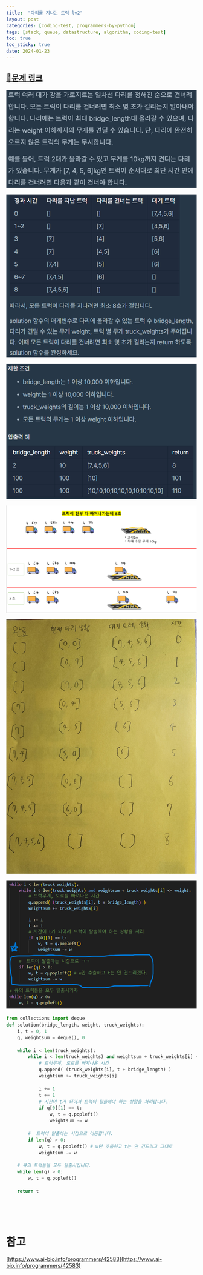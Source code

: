 ```yaml
---
title:  "다리를 지나는 트럭 lv2"
layout: post
categories: [coding-test, programmers-by-python] 
tags: [stack, queue, datastructure, algorithm, coding-test]
toc: true
toc_sticky: true
date: 2024-01-23 
---
```


## [🌈문제 링크](https://school.programmers.co.kr/learn/courses/30/lessons/42583)


![Desktop View](/assets/img/programmers-py/2024-01-23-truck-crossing-the-bridge/0.png)

![Desktop View](/assets/img/programmers-py/2024-01-23-truck-crossing-the-bridge/1.png)

![Desktop View](/assets/img/programmers-py/2024-01-23-truck-crossing-the-bridge/2.png)

![Desktop View](/assets/img/programmers-py/2024-01-23-truck-crossing-the-bridge/3.png)

![Desktop View](/assets/img/programmers-py/2024-01-23-truck-crossing-the-bridge/4.png)

![Desktop View](/assets/img/programmers-py/2024-01-23-truck-crossing-the-bridge/5.png)

```python
from collections import deque
def solution(bridge_length, weight, truck_weights):
    i, t = 0, 1
    q, weightsum = deque(), 0
    
    while i < len(truck_weights):
        while i < len(truck_weights) and weightsum + truck_weights[i] <= weight:
            # 트럭무게, 도로를 빠져나온 시간
            q.append( (truck_weights[i], t + bridge_length) )
            weightsum += truck_weights[i]
            
            i += 1
            t += 1
            # 시간이 t가 되어서 트럭이 탈출해야 하는 상황을 처리합니다.
            if q[0][1] == t:
                w, t = q.popleft()
                weightsum -= w
        
        #  트럭이 탈출하는 시점으로 이동합니다.
        if len(q) > 0:
            w, t = q.popleft() # w만 추출하고 t는 안 건드리고 그대로
            weightsum -= w
        
    # 큐의 트럭들을 모두 탈출시킵니다.
    while len(q) > 0:
        w, t = q.popleft()
    
    return t
```

<br><br><br>

# 참고

[https://www.ai-bio.info/programmers/42583](https://www.ai-bio.info/programmers/42583)